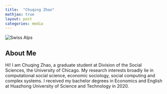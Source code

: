 ```yaml
---
title:  "Chuqing Zhao"
mathjax: true
layout: post
categories: media
---
```


![Swiss Alps](https://user-images.githubusercontent.com/4943215/55412536-edbba180-5567-11e9-9c70-6d33bca3f8ed.jpg)


## About Me

Hi! I am Chuqing Zhao, a graduate student at Division of the Social Sciences, the University of Chicago. My research interests broadly lie in computational social science, economic sociology, social computing and complex systems. I received my bachelor degrees in Economics and English at Huazhong University of Science and Technology in 2020.

